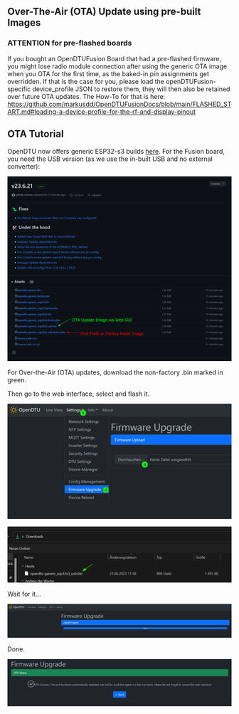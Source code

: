 ## Over-The-Air (OTA) Update using pre-built Images

### ATTENTION for pre-flashed boards
If you bought an OpenDTUFusion Board that had a pre-flashed firmware, you might lose radio module connection after using the generic OTA image when you OTA for the first time,
as the baked-in pin assignments get overridden.
If that is the case for you, please load the openDTUFusion-specific device_profile JSON to restore them, they will then also be retained over future OTA updates.
The How-To for that is here: https://github.com/markusdd/OpenDTUFusionDocs/blob/main/FLASHED_START.md#loading-a-device-profile-for-the-rf-and-display-pinout

## OTA Tutorial
OpenDTU now offers generic ESP32-s3 builds [here](<https://github.com/tbnobody/OpenDTU/releases>). For the Fusion board, you need the USB version (as we use the in-built USB and no external converter):

![ReleaseIMages](pics/ReleaseImages.png)

For Over-the-Air (OTA) updates, download the non-factory .bin marked in green.

Then go to the web interface, select and flash it.

![OTA](pics/OTA.png)

![OTAImageSelect](pics/OTAImageSelect.png)

Wait for it...

![OTAProgress](pics/OTAProgress.png)

Done.

![OTADone](pics/OTADone.png)

